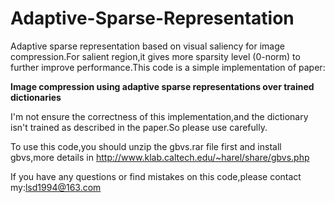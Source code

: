 # Adaptive-Sparse-Representation
Adaptive sparse representation based on visual saliency for image compression.For salient region,it gives more sparsity level (0-norm) to further improve performance.This code is a simple implementation of paper:

**Image compression using adaptive sparse representations over trained dictionaries**

I'm not ensure the correctness of this implementation,and the dictionary isn't trained as described in the paper.So please use carefully.

To use this code,you should unzip the gbvs.rar file first and install gbvs,more details in http://www.klab.caltech.edu/~harel/share/gbvs.php

If you have any questions or find mistakes on this code,please contact my:lsd1994@163.com
